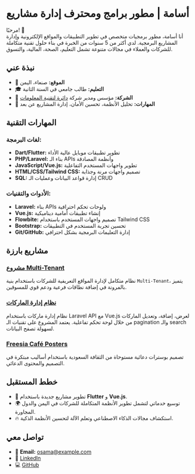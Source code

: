# أسامة | مطور برامج ومحترف إدارة مشاريع

مرحبًا! 👋  
أنا أسامة، مطور برمجيات متخصص في تطوير التطبيقات والمواقع الإلكترونية وإدارة المشاريع البرمجية. لدي أكثر من 5 سنوات من الخبرة في بناء حلول تقنية متكاملة للشركات والعملاء في مجالات متنوعة تشمل التعليم، الصحة، المالية، والتسوق.

## نبذة عني
- 📍 **الموقع:** صنعاء، اليمن
- 🎓 **التعليم:** طالب جامعي في السنة الثانية
- 🌱 **الشركة:** مؤسس ومدير شركة [دائرة لتقنية المعلومات](#)  
- 🧠 **المهارات:** تحليل الأنظمة، تحسين الأمان، إدارة المشاريع عن بعد

## المهارات التقنية

### **لغات البرمجة:**
- **Dart/Flutter:** تطوير تطبيقات موبايل عالية الأداء
- **PHP/Laravel:** بناء الـ APIs وأنظمة المصادقة
- **JavaScript/Vue.js:** تطوير واجهات المستخدم التفاعلية
- **HTML/CSS/Tailwind CSS:** تصميم واجهات مرنة وجذابة
- **SQL:** إدارة قواعد البيانات وعمليات الـ CRUD

### **الأدوات والتقنيات:**
- **Laravel:** بناء APIs ولوحات تحكم احترافية
- **Vue.js:** إنشاء تطبيقات أمامية ديناميكية
- **Flowbite:** تصميم واجهات المستخدم باستخدام Tailwind CSS
- **Bootstrap:** تحسين تجربة المستخدم في التطبيقات
- **Git/GitHub:** إدارة التعليمات البرمجية بشكل احترافي

## مشاريع بارزة
### [مشروع Multi-Tenant](#)
نظام متكامل لإدارة المواقع التعريفية للشركات باستخدام بنية `Multi-Tenant`، يتميز بالمرونة في إضافة نطاقات فرعية ودعم قوي للمسوقين.

### [نظام إدارة الماركات](#)
نظام إدارة ماركات باستخدام Laravel API مع Vue.js لعرض، إضافة، وتعديل الماركات من خلال لوحة تحكم تفاعلية. يعتمد المشروع على تقنيات الـ pagination والـ search لسهولة تصفح البيانات.

### [Freesia Café Posters](#)
تصميم بوسترات دعائية مستوحاة من الثقافة السعودية باستخدام أساليب مبتكرة في التصميم والمحتوى الدعائي.

## خطط المستقبل
- 🌟 تطوير مشاريع جديدة باستخدام **Flutter** و **Vue.js**.
- 🌍 توسيع خدماتي لتشمل تطوير الأنظمة المتكاملة للشركات في اليمن والدول المجاورة.
- 🔥 استكشاف مجالات الذكاء الاصطناعي وتعلم الآلة لتحسين الأنظمة الذكية.

## تواصل معي
- 📧 **Email:** osama@example.com  
- 💼 [LinkedIn](#)  
- 💻 [GitHub](#)  

